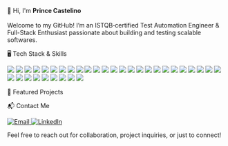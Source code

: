 👋 Hi, I'm **Prince Castelino**  
<br/>
Welcome to my GitHub! I’m an ISTQB‑certified Test Automation Engineer & Full-Stack Enthusiast passionate about building and testing scalable softwares.


🖥️ Tech Stack & Skills
<p>
  <!-- Languages -->
  <img src="https://img.shields.io/badge/javascript-F7DF1E?style=for-the-badge&logo=javascript&logoColor=black"/>
  <img src="https://img.shields.io/badge/typescript-3178C6?style=for-the-badge&logo=typescript&logoColor=white"/>
  <img src="https://img.shields.io/badge/kotlin-7F52FF?style=for-the-badge&logo=kotlin&logoColor=white"/>
  <img src="https://img.shields.io/badge/html5-E34F26?style=for-the-badge&logo=html5&logoColor=white"/>
  <img src="https://img.shields.io/badge/css3-1572B6?style=for-the-badge&logo=css3&logoColor=white"/>

  <!-- Frontend -->
  <img src="https://img.shields.io/badge/react-20232A?style=for-the-badge&logo=react&logoColor=61DAFB"/>
  <img src="https://img.shields.io/badge/jquery-0769AD?style=for-the-badge&logo=jquery&logoColor=white"/>
  <img src="https://img.shields.io/badge/bootstrap-7952B3?style=for-the-badge&logo=bootstrap&logoColor=white"/>
  <img src="https://img.shields.io/badge/flutter-02569B?style=for-the-badge&logo=flutter&logoColor=white"/>

  <!-- Backend & APIs -->
  <img src="https://img.shields.io/badge/node.js-339933?style=for-the-badge&logo=nodedotjs&logoColor=white"/>
  <img src="https://img.shields.io/badge/express.js-000000?style=for-the-badge&logo=express&logoColor=white"/>
  <img src="https://img.shields.io/badge/REST%20API-02569B?style=for-the-badge&logo=postman&logoColor=white"/>
  <img src="https://img.shields.io/badge/graphql-E10098?style=for-the-badge&logo=graphql&logoColor=white"/>
  <img src="https://img.shields.io/badge/EJS-8C8C8C?style=for-the-badge&logoColor=white"/>
  <img src="https://img.shields.io/badge/wordpress-21759B?style=for-the-badge&logo=wordpress&logoColor=white"/>
  
  
  <!-- Databases -->
  <img src="https://img.shields.io/badge/mysql-4479A1?style=for-the-badge&logo=mysql&logoColor=white"/>
  <img src="https://img.shields.io/badge/mongodb-47A248?style=for-the-badge&logo=mongodb&logoColor=white"/>
  <img src="https://img.shields.io/badge/firebase-FFCA28?style=for-the-badge&logo=firebase&logoColor=black"/>


  <!-- QA Tools -->
  <img src="https://img.shields.io/badge/selenium-43B02A?style=for-the-badge&logo=selenium&logoColor=white"/>
  <img src="https://img.shields.io/badge/protractor-9C27B0?style=for-the-badge&logo=protractor&logoColor=white"/>
  <img src="https://img.shields.io/badge/sahi%20pro-FF6F00?style=for-the-badge&logo=testing-library&logoColor=white"/>
  <img src="https://img.shields.io/badge/jasmine-8A4182?style=for-the-badge&logo=jasmine&logoColor=white"/>
  <img src="https://img.shields.io/badge/cucumber-23D96C?style=for-the-badge&logo=cucumber&logoColor=white"/>
  <img src="https://img.shields.io/badge/tosca-1E90FF?style=for-the-badge&logo=tricentis&logoColor=white"/>
  <img src="https://img.shields.io/badge/autoit-1C1C1C?style=for-the-badge&logo=windows&logoColor=white"/>
  <img src="https://img.shields.io/badge/postman-FF6C37?style=for-the-badge&logo=postman&logoColor=white"/>
  <img src="https://img.shields.io/badge/uipath-003BFF?style=for-the-badge&logo=uipath&logoColor=white"/>

  <!-- DevOps & Tools -->
  <img src="https://img.shields.io/badge/docker-2496ED?style=for-the-badge&logo=docker&logoColor=white"/>
  <img src="https://img.shields.io/badge/Azure%20Pipelines-2560E0?style=for-the-badge&logo=azure-pipelines&logoColor=white"/>
  <img src="https://img.shields.io/badge/git-F05032?style=for-the-badge&logo=git&logoColor=white"/>
  <img src="https://img.shields.io/badge/github-181717?style=for-the-badge&logo=github&logoColor=white"/>
  <img src="https://img.shields.io/badge/jira-0052CC?style=for-the-badge&logo=jira&logoColor=white"/>
  <img src="https://img.shields.io/badge/confluence-172B4D?style=for-the-badge&logo=confluence&logoColor=white"/>
  <img src="https://img.shields.io/badge/canva-00C4CC?style=for-the-badge&logo=canva&logoColor=white"/>
</p>

🌟 Featured Projects

📬 Contact Me
<p> <a href="mailto:careers.prince.castelino@gmail.com"> <img alt="Email" src="https://img.shields.io/badge/email-D14836?style=for-the-badge&logo=gmail&logoColor=white" /> </a> <a href="https://www.linkedin.com/in/prince-castelino-97ba26194/"> <img alt="LinkedIn" src="https://img.shields.io/badge/linkedin-0A66C2?style=for-the-badge&logo=linkedin&logoColor=white" /> </a> 

</p>
Feel free to reach out for collaboration, project inquiries, or just to connect!
